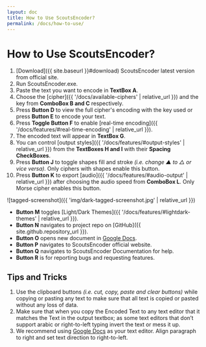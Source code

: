 ```yaml
---
layout: doc
title: How to Use ScoutsEncoder?
permalink: /docs/how-to-use/
---
```


# How to Use ScoutsEncoder?

1. [Download]({{ site.baseurl }}#download) ScoutsEncoder latest version from official site.
1. Run ScoutsEncoder.exe.
1. Paste the text you want to encode in **TextBox A**.
1. Choose the [cipher]({{ '/docs/available-ciphers' | relative_url }}) and the key from **ComboBox B and C** respectively.
1. Press **Button D** to view the full cipher's encoding with the key used or press **Button E** to encode your text.
1. Press **Toggle Button F** to enable [real-time encoding]({{ '/docs/features/#real-time-encoding' | relative_url }}).
1. The encoded text will appear in **TextBox G**.
1. You can control [output styles]({{ '/docs/features/#output-styles' | relative_url }}) from the **TextBoxes H and I** with their **Spacing CheckBoxes**.
1. Press **Button J** to toggle shapes fill and stroke _(i.e. change ▲ to △ or vice versa)_. Only ciphers with shapes enable this button.
1. Press **Button K** to export [audio]({{ '/docs/features/#audio-output' | relative_url }}) after choosing the audio speed from **ComboBox L**. Only Morse cipher enables this button.

![tagged-screenshot]({{ 'img/dark-tagged-screenshot.jpg'  | relative_url }})

- **Button M** toggles [Light/Dark Themes]({{ '/docs/features/#lightdark-themes' | relative_url }}).
- **Button N** navigates to project repo on [GitHub]({{ site.github.repository_url }}).
- **Button O** opens new document in [Google Docs](https://docs.google.com).
- **Button P** navigates to ScoutsEncoder official website.
- **Button Q** navigates to ScoutsEncoder Documentation for help.
- **Button R** is for reporting bugs and requesting features.

## Tips and Tricks

1. Use the clipboard buttons _(i.e. cut, copy, paste and clear buttons)_ while copying or pasting any text to make sure that all text is copied or pasted without any loss of data.
1. Make sure that when you copy the Encoded Text to any text editor that it matches the Text in the output textbox; as some text editors that don’t support arabic or right-to-left typing invert the text or mess it up.
1. We recommend using [Google Docs](https://docs.google.com) as your text editor. Align paragraph to right and set text direction to right-to-left.